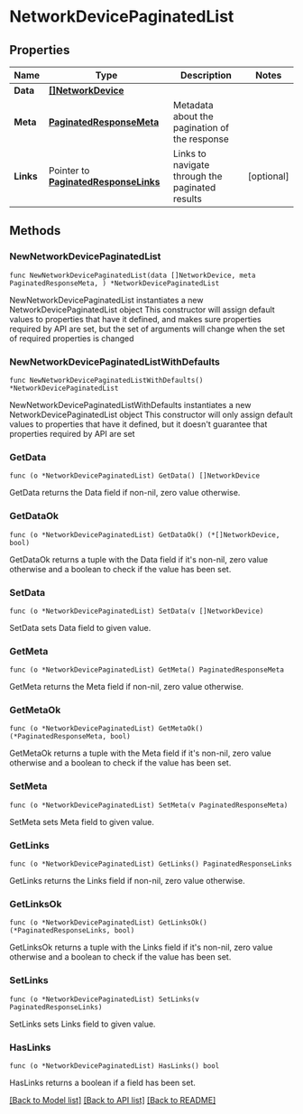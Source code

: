 # NetworkDevicePaginatedList

## Properties

Name | Type | Description | Notes
------------ | ------------- | ------------- | -------------
**Data** | [**[]NetworkDevice**](NetworkDevice.md) |  | 
**Meta** | [**PaginatedResponseMeta**](PaginatedResponseMeta.md) | Metadata about the pagination of the response | 
**Links** | Pointer to [**PaginatedResponseLinks**](PaginatedResponseLinks.md) | Links to navigate through the paginated results | [optional] 

## Methods

### NewNetworkDevicePaginatedList

`func NewNetworkDevicePaginatedList(data []NetworkDevice, meta PaginatedResponseMeta, ) *NetworkDevicePaginatedList`

NewNetworkDevicePaginatedList instantiates a new NetworkDevicePaginatedList object
This constructor will assign default values to properties that have it defined,
and makes sure properties required by API are set, but the set of arguments
will change when the set of required properties is changed

### NewNetworkDevicePaginatedListWithDefaults

`func NewNetworkDevicePaginatedListWithDefaults() *NetworkDevicePaginatedList`

NewNetworkDevicePaginatedListWithDefaults instantiates a new NetworkDevicePaginatedList object
This constructor will only assign default values to properties that have it defined,
but it doesn't guarantee that properties required by API are set

### GetData

`func (o *NetworkDevicePaginatedList) GetData() []NetworkDevice`

GetData returns the Data field if non-nil, zero value otherwise.

### GetDataOk

`func (o *NetworkDevicePaginatedList) GetDataOk() (*[]NetworkDevice, bool)`

GetDataOk returns a tuple with the Data field if it's non-nil, zero value otherwise
and a boolean to check if the value has been set.

### SetData

`func (o *NetworkDevicePaginatedList) SetData(v []NetworkDevice)`

SetData sets Data field to given value.


### GetMeta

`func (o *NetworkDevicePaginatedList) GetMeta() PaginatedResponseMeta`

GetMeta returns the Meta field if non-nil, zero value otherwise.

### GetMetaOk

`func (o *NetworkDevicePaginatedList) GetMetaOk() (*PaginatedResponseMeta, bool)`

GetMetaOk returns a tuple with the Meta field if it's non-nil, zero value otherwise
and a boolean to check if the value has been set.

### SetMeta

`func (o *NetworkDevicePaginatedList) SetMeta(v PaginatedResponseMeta)`

SetMeta sets Meta field to given value.


### GetLinks

`func (o *NetworkDevicePaginatedList) GetLinks() PaginatedResponseLinks`

GetLinks returns the Links field if non-nil, zero value otherwise.

### GetLinksOk

`func (o *NetworkDevicePaginatedList) GetLinksOk() (*PaginatedResponseLinks, bool)`

GetLinksOk returns a tuple with the Links field if it's non-nil, zero value otherwise
and a boolean to check if the value has been set.

### SetLinks

`func (o *NetworkDevicePaginatedList) SetLinks(v PaginatedResponseLinks)`

SetLinks sets Links field to given value.

### HasLinks

`func (o *NetworkDevicePaginatedList) HasLinks() bool`

HasLinks returns a boolean if a field has been set.


[[Back to Model list]](../README.md#documentation-for-models) [[Back to API list]](../README.md#documentation-for-api-endpoints) [[Back to README]](../README.md)



